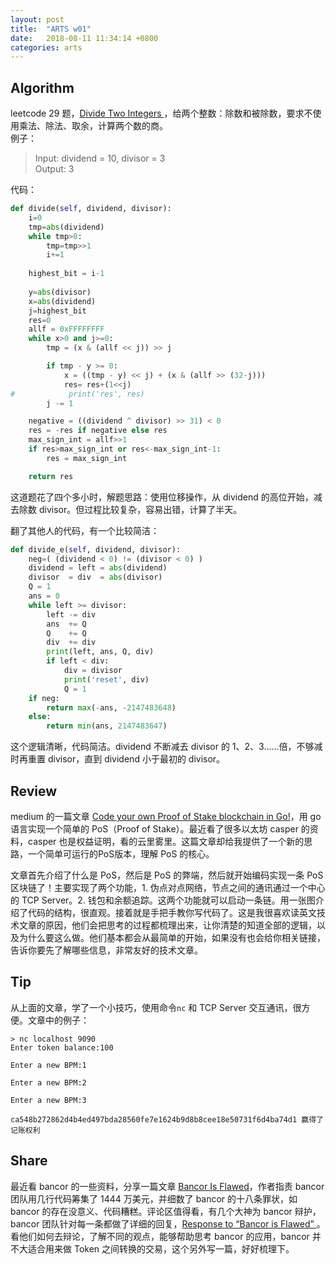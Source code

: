 ```yaml
---
layout: post
title:  "ARTS w01"
date:   2018-08-11 11:34:14 +0800
categories: arts
---
```


## Algorithm
leetcode 29 题，[Divide Two Integers ](https://leetcode.com/submissions/detail/168774665/)，给两个整数：除数和被除数，要求不使用乘法、除法、取余，计算两个数的商。  
例子：


>Input: dividend = 10, divisor = 3  
>Output: 3


代码：

```python
def divide(self, dividend, divisor):
    i=0
    tmp=abs(dividend)
    while tmp>0:
        tmp=tmp>>1
        i+=1
        
    highest_bit = i-1
    
    y=abs(divisor)
    x=abs(dividend)
    j=highest_bit
    res=0
    allf = 0xFFFFFFFF
    while x>0 and j>=0:        
        tmp = (x & (allf << j)) >> j

        if tmp - y >= 0:
            x = ((tmp - y) << j) + (x & (allf >> (32-j)))
            res= res+(1<<j)
#            print('res', res)
        j -= 1

    negative = ((dividend ^ divisor) >> 31) < 0
    res = -res if negative else res
    max_sign_int = allf>>1
    if res>max_sign_int or res<-max_sign_int-1:
        res = max_sign_int

    return res
```

这道题花了四个多小时，解题思路：使用位移操作，从 dividend 的高位开始，减去除数 divisor。但过程比较复杂，容易出错，计算了半天。

翻了其他人的代码，有一个比较简洁：

```python
def divide_e(self, dividend, divisor):     
    neg=( (dividend < 0) != (divisor < 0) )
    dividend = left = abs(dividend)
    divisor  = div  = abs(divisor)
    Q = 1
    ans = 0
    while left >= divisor:
        left -= div
        ans  += Q 
        Q    += Q
        div  += div
        print(left, ans, Q, div)
        if left < div:
            div = divisor
            print('reset', div)
            Q = 1
    if neg:
        return max(-ans, -2147483648)
    else:
        return min(ans, 2147483647)
```
这个逻辑清晰，代码简洁。dividend 不断减去 divisor 的 1、2、3……倍，不够减时再重置 divisor，直到 dividend 小于最初的 divisor。

## Review

medium 的一篇文章 [Code your own Proof of Stake blockchain in Go!](https://medium.com/@mycoralhealth/code-your-own-proof-of-stake-blockchain-in-go-610cd99aa658)，用 go 语言实现一个简单的 PoS（Proof of Stake）。最近看了很多以太坊 casper 的资料，casper 也是权益证明，看的云里雾里。这篇文章却给我提供了一个新的思路，一个简单可运行的PoS版本，理解 PoS 的核心。

文章首先介绍了什么是 PoS，然后是 PoS 的弊端，然后就开始编码实现一条 PoS 区块链了！主要实现了两个功能，1. 伪点对点网络，节点之间的通讯通过一个中心的 TCP Server。2. 钱包和余额追踪。这两个功能就可以启动一条链。用一张图介绍了代码的结构，很直观。接着就是手把手教你写代码了。这是我很喜欢读英文技术文章的原因，他们会把思考的过程都梳理出来，让你清楚的知道全部的逻辑，以及为什么要这么做。他们基本都会从最简单的开始，如果没有也会给你相关链接，告诉你要先了解哪些信息，非常友好的技术文章。

## Tip
从上面的文章，学了一个小技巧，使用命令`nc` 和 TCP Server 交互通讯，很方便。文章中的例子：

```
> nc localhost 9090
Enter token balance:100

Enter a new BPM:1

Enter a new BPM:2

Enter a new BPM:3

ca548b272862d4b4ed497bda28560fe7e1624b9d8b8cee18e50731f6d4ba74d1 赢得了记账权利
```

## Share

最近看 bancor 的一些资料，分享一篇文章 [Bancor Is Flawed](http://hackingdistributed.com/2017/06/19/bancor-is-flawed/)，作者指责 bancor 团队用几行代码筹集了 1444 万美元，并细数了 bancor 的十八条罪状，如 bancor 的存在没意义、代码糟糕。评论区值得看，有几个大神为 bancor 辩护， bancor 团队针对每一条都做了详细的回复，[Response to “Bancor is Flawed”
](https://blog.bancor.network/this-analysis-of-bancor-is-flawed-18ab8a000d43)。看他们如何去辩论，了解不同的观点，能够帮助思考 bancor 的应用，bancor 并不大适合用来做 Token 之间转换的交易，这个另外写一篇，好好梳理下。